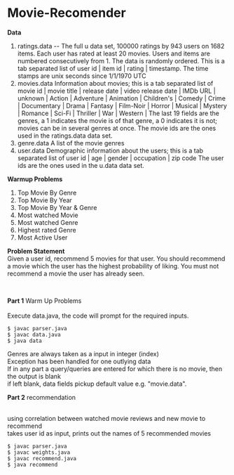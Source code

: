# Movie-Recomender

<b>Data</b> 
1) ratings.data -- The full u data set, 100000 ratings by 943 users on 1682 items.
       Each user has rated at least 20 movies. Users and items are
       numbered consecutively from 1. The data is randomly
       ordered. This is a tab separated list of 
	     user id | item id | rating | timestamp. 
       The time stamps are unix seconds since 1/1/1970 UTC  
2) movies.data Information about movies; this is a tab separated
       list of
       movie id | movie title | release date | video release date |
       IMDb URL | unknown | Action | Adventure | Animation |
       Children's | Comedy | Crime | Documentary | Drama | Fantasy |
       Film-Noir | Horror | Musical | Mystery | Romance | Sci-Fi |
       Thriller | War | Western |
       The last 19 fields are the genres, a 1 indicates the movie
       is of that genre, a 0 indicates it is not; movies can be in
       several genres at once.
       The movie ids are the ones used in the ratings.data data set.
3) genre.data A list of the movie genres
4) user.data Demographic information about the users; this is a tab
       separated list of
       user id | age | gender | occupation | zip code
       The user ids are the ones used in the u.data data set.
       
<b>Warmup Problems </b>
1) Top Movie By Genre 
2) Top Movie By Year
3) Top Movie By Year & Genre
4) Most watched Movie
5) Most watched Genre
6) Highest rated Genre
7) Most Active User

 <b>Problem Statement</b> <br>
 Given a user id, recommend 5 movies for that user. You should recommend a movie which the user has the highest probability of liking. You must not recommend a movie the user has already seen.

<br>

<b>Part 1</b>  Warm Up Problems <br><br>
Execute data.java, the code will prompt for the required inputs.

```
$ javac parser.java
$ javac data.java
$ java data
```


Genres are always taken as a input in integer (index) <br>
Exception has been handled for one outlying data <br>
If in any part a query/queries are entered for which there is no movie, then the output is blank <br>
if left blank, data fields pickup default value e.g. "movie.data". <br>


<b>Part 2</b> recommendation <br><br>

using correlation between watched movie reviews and new movie to recommend <br>
takes user id as input, prints out the names of 5 recommended movies
```
$ javac parser.java
$ javac weights.java
$ javac recommend.java
$ java recommend
```
